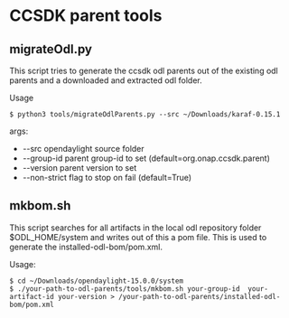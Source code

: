# CCSDK parent tools

## migrateOdl.py

This script tries to generate the ccsdk odl parents out of the existing odl parents and a downloaded and extracted odl folder.

Usage

```
$ python3 tools/migrateOdlParents.py --src ~/Downloads/karaf-0.15.1
```

args:

 * --src  opendaylight source folder
 * --group-id parent group-id to set (default=org.onap.ccsdk.parent)
 * --version parent version to set
 * --non-strict  flag to stop on fail (default=True)


## mkbom.sh

This script searches for all artifacts in the local odl repository folder $ODL_HOME/system and writes out of this a pom file. This is used to generate the installed-odl-bom/pom.xml.

Usage:

```
$ cd ~/Downloads/opendaylight-15.0.0/system
$ ./your-path-to-odl-parents/tools/mkbom.sh your-group-id  your-artifact-id your-version > /your-path-to-odl-parents/installed-odl-bom/pom.xml
```